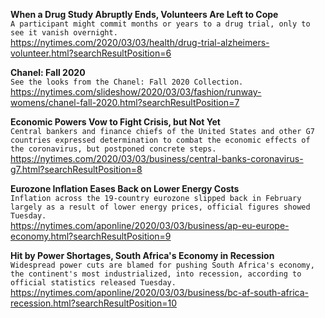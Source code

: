 **When a Drug Study Abruptly Ends, Volunteers Are Left to Cope**\
`A participant might commit months or years to a drug trial, only to see it vanish overnight.`\
https://nytimes.com/2020/03/03/health/drug-trial-alzheimers-volunteer.html?searchResultPosition=6

**Chanel: Fall 2020**\
`See the looks from the Chanel: Fall 2020 Collection.`\
https://nytimes.com/slideshow/2020/03/03/fashion/runway-womens/chanel-fall-2020.html?searchResultPosition=7

**Economic Powers Vow to Fight Crisis, but Not Yet**\
`Central bankers and finance chiefs of the United States and other G7 countries expressed determination to combat the economic effects of the coronavirus, but postponed concrete steps.`\
https://nytimes.com/2020/03/03/business/central-banks-coronavirus-g7.html?searchResultPosition=8

**Eurozone Inflation Eases Back on Lower Energy Costs**\
`Inflation across the 19-country eurozone slipped back in February largely as a result of lower energy prices, official figures showed Tuesday.`\
https://nytimes.com/aponline/2020/03/03/business/ap-eu-europe-economy.html?searchResultPosition=9

**Hit by Power Shortages, South Africa's Economy in Recession**\
`Widespread power cuts are blamed for pushing South Africa's economy, the continent's most industrialized, into recession, according to official statistics released Tuesday.`\
https://nytimes.com/aponline/2020/03/03/business/bc-af-south-africa-recession.html?searchResultPosition=10

